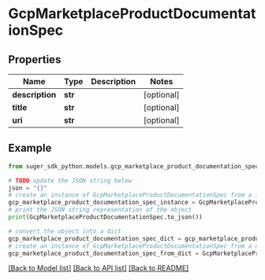 # GcpMarketplaceProductDocumentationSpec


## Properties

Name | Type | Description | Notes
------------ | ------------- | ------------- | -------------
**description** | **str** |  | [optional] 
**title** | **str** |  | [optional] 
**uri** | **str** |  | [optional] 

## Example

```python
from suger_sdk_python.models.gcp_marketplace_product_documentation_spec import GcpMarketplaceProductDocumentationSpec

# TODO update the JSON string below
json = "{}"
# create an instance of GcpMarketplaceProductDocumentationSpec from a JSON string
gcp_marketplace_product_documentation_spec_instance = GcpMarketplaceProductDocumentationSpec.from_json(json)
# print the JSON string representation of the object
print(GcpMarketplaceProductDocumentationSpec.to_json())

# convert the object into a dict
gcp_marketplace_product_documentation_spec_dict = gcp_marketplace_product_documentation_spec_instance.to_dict()
# create an instance of GcpMarketplaceProductDocumentationSpec from a dict
gcp_marketplace_product_documentation_spec_from_dict = GcpMarketplaceProductDocumentationSpec.from_dict(gcp_marketplace_product_documentation_spec_dict)
```
[[Back to Model list]](../README.md#documentation-for-models) [[Back to API list]](../README.md#documentation-for-api-endpoints) [[Back to README]](../README.md)


